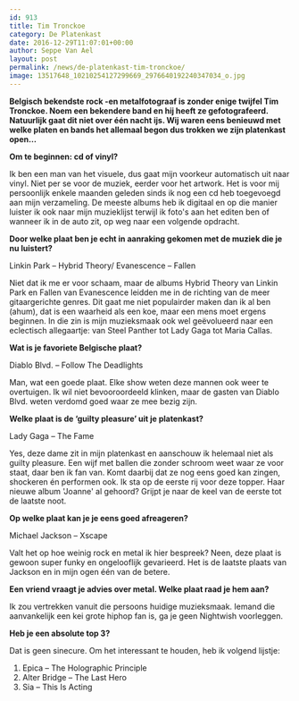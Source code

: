 ```yaml
---
id: 913
title: Tim Tronckoe
category: De Platenkast
date: 2016-12-29T11:07:01+00:00
author: Seppe Van Ael
layout: post
permalink: /news/de-platenkast-tim-tronckoe/
image: 13517648_10210254127299669_2976640192240347034_o.jpg
---
```

**Belgisch bekendste rock -en metalfotograaf is zonder enige twijfel Tim Tronckoe. Noem een bekendere band en hij heeft ze gefotografeerd. Natuurlijk gaat dit niet over één nacht ijs. Wij waren eens benieuwd met welke platen en bands het allemaal begon dus trokken we zijn platenkast open&#8230;**

**Om te beginnen: cd of vinyl?**

Ik ben een man van het visuele, dus gaat mijn voorkeur automatisch uit naar vinyl. Niet per se voor de muziek, eerder voor het artwork. Het is voor mij persoonlijk enkele maanden geleden sinds ik nog een cd heb toegevoegd aan mijn verzameling. De meeste albums heb ik digitaal en op die manier luister ik ook naar mijn muzieklijst terwijl ik foto's aan het editen ben of wanneer ik in de auto zit, op weg naar een volgende opdracht.

**Door welke plaat ben je echt in aanraking gekomen met de muziek die je nu luistert?**

Linkin Park – Hybrid Theory/ Evanescence – Fallen

Niet dat ik me er voor schaam, maar de albums Hybrid Theory van Linkin Park en Fallen van Evanescence leidden me in de richting van de meer gitaargerichte genres. Dit gaat me niet populairder maken dan ik al ben (ahum), dat is een waarheid als een koe, maar een mens moet ergens beginnen. In die zin is mijn muzieksmaak ook wel geëvolueerd naar een eclectisch allegaartje: van Steel Panther tot Lady Gaga tot Maria Callas.

**Wat is je favoriete Belgische plaat?**

Diablo Blvd. – Follow The Deadlights

Man, wat een goede plaat. Elke show weten deze mannen ook weer te overtuigen. Ik wil niet bevooroordeeld klinken, maar de gasten van Diablo Blvd. weten verdomd goed waar ze mee bezig zijn.

**Welke plaat is de ‘guilty pleasure’ uit je platenkast?** 

Lady Gaga – The Fame

Yes, deze dame zit in mijn platenkast en aanschouw ik helemaal niet als guilty pleasure. Een wijf met ballen die zonder schroom weet waar ze voor staat, daar ben ik fan van. Komt daarbij dat ze nog eens goed kan zingen, shockeren én performen ook. Ik sta op de eerste rij voor deze topper. Haar nieuwe album 'Joanne' al gehoord? Grijpt je naar de keel van de eerste tot de laatste noot.

**Op welke plaat kan je je eens goed afreageren?** 

Michael Jackson – Xscape

Valt het op hoe weinig rock en metal ik hier bespreek? Neen, deze plaat is gewoon super funky en ongelooflijk gevarieerd. Het is de laatste plaats van Jackson en in mijn ogen één van de betere.

**Een vriend vraagt je advies over metal. Welke plaat raad je hem aan?**

Ik zou vertrekken vanuit die persoons huidige muzieksmaak. Iemand die aanvankelijk een kei grote hiphop fan is, ga je geen Nightwish voorleggen.

**Heb je een absolute top 3?** 

Dat is geen sinecure. Om het interessant te houden, heb ik volgend lijstje:

  1. Epica – The Holographic Principle
  2. Alter Bridge – The Last Hero
  3. Sia – This Is Acting

